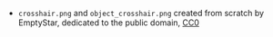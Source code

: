 - `crosshair.png` and `object_crosshair.png` created from scratch by EmptyStar, dedicated to the public domain, [CC0](https://creativecommons.org/publicdomain/zero/1.0/)